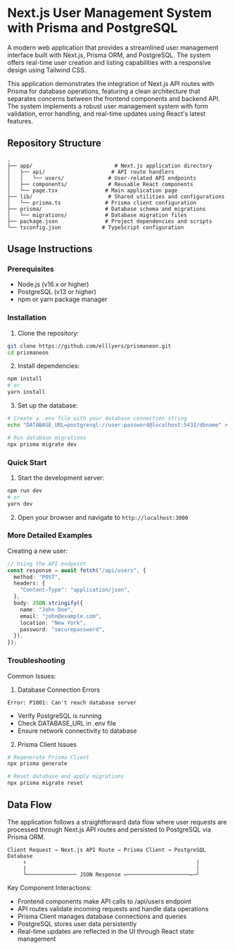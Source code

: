 # Next.js User Management System with Prisma and PostgreSQL

A modern web application that provides a streamlined user management interface built with Next.js, Prisma ORM, and PostgreSQL. The system offers real-time user creation and listing capabilities with a responsive design using Tailwind CSS.

This application demonstrates the integration of Next.js API routes with Prisma for database operations, featuring a clean architecture that separates concerns between the frontend components and backend API. The system implements a robust user management system with form validation, error handling, and real-time updates using React's latest features.

## Repository Structure

```
.
├── app/                          # Next.js application directory
│   ├── api/                     # API route handlers
│   │   └── users/              # User-related API endpoints
│   ├── components/             # Reusable React components
│   └── page.tsx               # Main application page
├── lib/                        # Shared utilities and configurations
│   └── prisma.ts              # Prisma client configuration
├── prisma/                    # Database schema and migrations
│   └── migrations/            # Database migration files
├── package.json               # Project dependencies and scripts
└── tsconfig.json             # TypeScript configuration
```

## Usage Instructions

### Prerequisites

- Node.js (v16.x or higher)
- PostgreSQL (v13 or higher)
- npm or yarn package manager

### Installation

1. Clone the repository:

```bash
git clone https://github.com/elllyers/prismaneon.git
cd prismaneon
```

2. Install dependencies:

```bash
npm install
# or
yarn install
```

3. Set up the database:

```bash
# Create a .env file with your database connection string
echo "DATABASE_URL=postgresql://user:password@localhost:5432/dbname" > .env

# Run database migrations
npx prisma migrate dev
```

### Quick Start

1. Start the development server:

```bash
npm run dev
# or
yarn dev
```

2. Open your browser and navigate to `http://localhost:3000`

### More Detailed Examples

Creating a new user:

```typescript
// Using the API endpoint
const response = await fetch("/api/users", {
  method: "POST",
  headers: {
    "Content-Type": "application/json",
  },
  body: JSON.stringify({
    name: "John Doe",
    email: "john@example.com",
    location: "New York",
    password: "securepassword",
  }),
});
```

### Troubleshooting

Common Issues:

1. Database Connection Errors

```
Error: P1001: Can't reach database server
```

- Verify PostgreSQL is running
- Check DATABASE_URL in .env file
- Ensure network connectivity to database

2. Prisma Client Issues

```bash
# Regenerate Prisma Client
npx prisma generate

# Reset database and apply migrations
npx prisma migrate reset
```

## Data Flow

The application follows a straightforward data flow where user requests are processed through Next.js API routes and persisted to PostgreSQL via Prisma ORM.

```ascii
Client Request → Next.js API Route → Prisma Client → PostgreSQL Database
     ↑                                                      |
     |                                                      |
     └──────────────── JSON Response ←────────────────────←─┘
```

Key Component Interactions:

- Frontend components make API calls to /api/users endpoint
- API routes validate incoming requests and handle data operations
- Prisma Client manages database connections and queries
- PostgreSQL stores user data persistently
- Real-time updates are reflected in the UI through React state management
